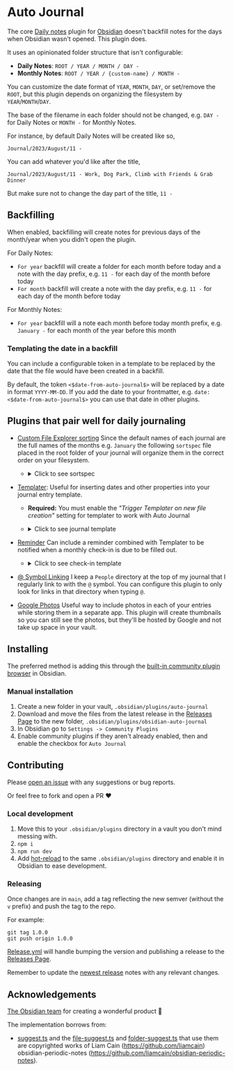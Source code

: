 # Auto Journal

The core [Daily notes](https://help.obsidian.md/Plugins/Daily+notes) plugin for [Obsidian](https://obsidian.md/) doesn't backfill notes for the days when Obsidian wasn't opened. This plugin does.

It uses an opinionated folder structure that isn't configurable:

-   **Daily Notes**: `ROOT / YEAR / MONTH / DAY -`
-   **Monthly Notes**: `ROOT / YEAR / {custom-name} / MONTH -`

You can customize the date format of `YEAR`, `MONTH`, `DAY`, or set/remove the `ROOT`, but this plugin depends on organizing the filesystem by `YEAR`/`MONTH`/`DAY`.

The base of the filename in each folder should not be changed, e.g. `DAY -` for Daily Notes or `MONTH -` for Monthly Notes.

For instance, by default Daily Notes will be created like so,

`Journal/2023/August/11 -`

You can add whatever you'd like after the title,

`Journal/2023/August/11 - Work, Dog Park, Climb with Friends & Grab Dinner`

But make sure not to change the day part of the title, `11 -`

## Backfilling

When enabled, backfilling will create notes for previous days of the month/year when you didn't open the plugin.

For Daily Notes:

-   `For year` backfill will create a folder for each month before today and a note with the day prefix, e.g. `11 -` for each day of the month before today
-   `For month` backfill will create a note with the day prefix, e.g. `11 -` for each day of the month before today

For Monthly Notes:

-   `For year` backfill will a note each month before today month prefix, e.g. `January -` for each month of the year before this month

### Templating the date in a backfill

You can include a configurable token in a template to be replaced by the date that the file would have been created in a backfill.

By default, the token `<$date-from-auto-journal$>` will be replaced by a date in format `YYYY-MM-DD`. If you add the date to your frontmatter, e.g. `date: <$date-from-auto-journal$>` you can use that date in other plugins.

## Plugins that pair well for daily journaling


-   [Custom File Explorer sorting](https://github.com/SebastianMC/obsidian-custom-sort) Since the default names of each journal are the full names of the months e.g. `January` the following `sortspec` file placed in the root folder of your journal will organize them in the correct order on your filesystem.

    -   <details>
        <summary>
        Click to see sortspec
        </summary>

        ```
        ---
        sorting-spec: |
         target-folder: /*
         README
         Check-Ins
         January...
         February...
         March...
         April...
         May...
         June...
         July...
         August...
         September...
         October...
         November...
         December...
         ...
         < a-z
         assets
        ---
        ```

        </details>

-   [Templater](https://github.com/SilentVoid13/Templater): Useful for inserting dates and other properties into your journal entry template.

    -   **Required:** You must enable the _"Trigger Templater on new file creation"_ setting for templater to work with Auto Journal
    -   <details>
        <summary>
        Click to see journal template
        </summary>

        ```
        ---
        date: <$date-from-auto-journal$>
        tag: journal
        ---

        # <% moment(tp.frontmatter.date).format("dddd, MMMM DD, YYYY") %> 📆

        ## People 👤
        -

        ## Grateful For 💙


        ## Photos 📸

        ```

        The frontmatter date set via Auto Journal token can be consumed by Templater in other functions, e.g. `<% moment(tp.frontmatter.date).format("dddd, MMMM DD, YYYY") %>`

        </details>

-   [Reminder](https://github.com/uphy/obsidian-reminder) Can include a reminder combined with Templater to be notified when a monthly check-in is due to be filled out.

    -   <details>
        <summary>
        Click to see check-in template
        </summary>

        ```
        ---
        date: <$date-from-auto-journal$>
        tag: check-in
        ---
        # **<% moment(tp.frontmatter.date).format("MMMM, YYYY") %>  Check In** 📆

        - [ ] Fill out Check In  📆 <% moment(tp.frontmatter.date).format("YYYY-MM-DD") %>

        ### 1. How are you? How was this month?


        ### 2. What did you prioritize this month?


        ### 3. Where do you see yourself in 1, 3, & 5 years? Has your long term vision changed?


        ### 4. Are your habits and goals aligned with this current vision? If so what needs to be changed to meet them?


        ### 5. Is there anything missing from your life?


        ### 6. Take back to reflect on the month. What progress did you make? What are you grateful for?


        ### 7. What are looking forward to in the next month?
        ```

        The above example uses the Tasks Plugin date format which must be set in Reminder's settings.

        </details>

-   [@ Symbol Linking](https://github.com/Ebonsignori/obsidian-at-symbol-linking) I keep a `People` directory at the top of my journal that I regularly link to with the `@` symbol. You can configure this plugin to only look for links in that directory when typing `@`.

-   [Google Photos](https://github.com/alangrainger/obsidian-google-photos) Useful way to include photos in each of your entries while storing them in a separate app. This plugin will create thumbnails so you can still see the photos, but they'll be hosted by Google and not take up space in your vault.

## Installing

The preferred method is adding this through the [built-in community plugin browser](https://help.obsidian.md/Extending+Obsidian/Community+plugins) in Obsidian.

### Manual installation

1. Create a new folder in your vault, `.obsidian/plugins/auto-journal`
1. Download and move the files from the latest release in the [Releases Page](https://github.com/Ebonsignori/obsidian-auto-journal/releases) to the new folder, `.obsidian/plugins/obsidian-auto-journal`
1. In Obsidian go to `Settings -> Community Plugins`
1. Enable community plugins if they aren't already enabled, then and enable the checkbox for `Auto Journal`

## Contributing

Please [open an issue](https://github.com/Ebonsignori/obsidian-auto-journal/issues/new) with any suggestions or bug reports.

Or feel free to fork and open a PR :heart:

### Local development

1. Move this to your `.obsidian/plugins` directory in a vault you don't mind messing with.
1. `npm i`
1. `npm run dev`
1. Add [hot-reload](https://github.com/pjeby/hot-reload) to the same `.obsidian/plugins` directory and enable it in Obsidian to ease development.

### Releasing

Once changes are in `main`, add a tag reflecting the new semver (without the `v` prefix) and push the tag to the repo.

For example:

```
git tag 1.0.0
git push origin 1.0.0
```

[Release.yml](./.github/workflows/release.yml) will handle bumping the version and publishing a release to the [Releases Page](https://github.com/Ebonsignori/obsidian-auto-journal/releases).

Remember to update the [newest release](https://github.com/Ebonsignori/obsidian-auto-journal/releases) notes with any relevant changes.

## Acknowledgements

[The Obsidian team](https://obsidian.md/about) for creating a wonderful product :purple_heart:

The implementation borrows from:

- [suggest.ts](./src/utils/suggest.ts) and the [file-suggest.ts](./src/settings/file-suggest.ts) and [folder-suggest.ts](./src/settings/folder-suggest.ts) that use them  are copyrighted works of Liam Cain (https://github.com/liamcain) obsidian-periodic-notes (https://github.com/liamcain/obsidian-periodic-notes).
